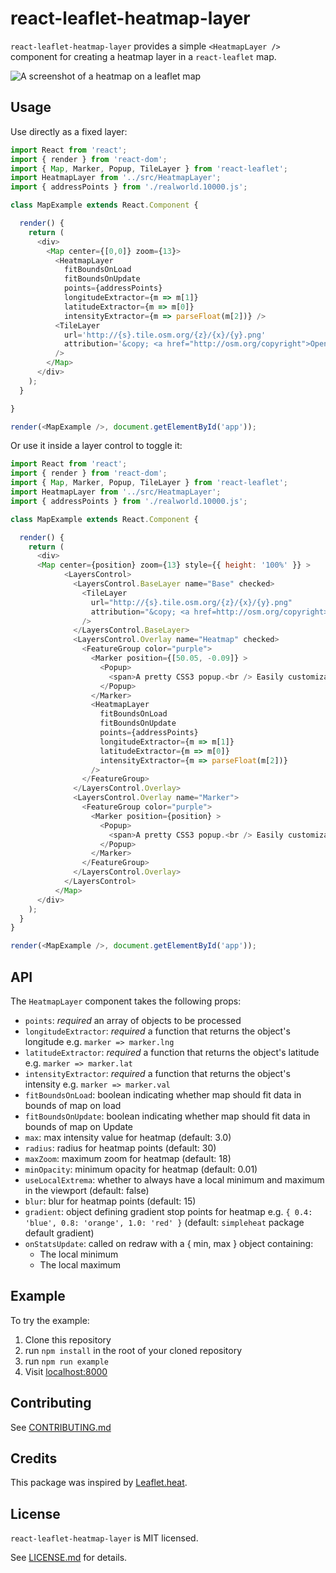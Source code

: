 # react-leaflet-heatmap-layer

`react-leaflet-heatmap-layer` provides a simple `<HeatmapLayer />` component for creating a heatmap layer in a `react-leaflet` map.

![A screenshot of a heatmap on a leaflet map](../master/screenshot.jpg?raw=true)

## Usage

Use directly as a fixed layer:

```js
import React from 'react';
import { render } from 'react-dom';
import { Map, Marker, Popup, TileLayer } from 'react-leaflet';
import HeatmapLayer from '../src/HeatmapLayer';
import { addressPoints } from './realworld.10000.js';

class MapExample extends React.Component {

  render() {
    return (
      <div>
        <Map center={[0,0]} zoom={13}>
          <HeatmapLayer
            fitBoundsOnLoad
            fitBoundsOnUpdate
            points={addressPoints}
            longitudeExtractor={m => m[1]}
            latitudeExtractor={m => m[0]}
            intensityExtractor={m => parseFloat(m[2])} />
          <TileLayer
            url='http://{s}.tile.osm.org/{z}/{x}/{y}.png'
            attribution='&copy; <a href="http://osm.org/copyright">OpenStreetMap</a> contributors'
          />
        </Map>
      </div>
    );
  }

}

render(<MapExample />, document.getElementById('app'));
```

Or use it inside a layer control to toggle it:

```js
import React from 'react';
import { render } from 'react-dom';
import { Map, Marker, Popup, TileLayer } from 'react-leaflet';
import HeatmapLayer from '../src/HeatmapLayer';
import { addressPoints } from './realworld.10000.js';

class MapExample extends React.Component {

  render() {
    return (
      <div>
      <Map center={position} zoom={13} style={{ height: '100%' }} >
            <LayersControl>
              <LayersControl.BaseLayer name="Base" checked>
                <TileLayer
                  url="http://{s}.tile.osm.org/{z}/{x}/{y}.png"
                  attribution="&copy; <a href=http://osm.org/copyright>OpenStreetMap</a> contributors"
                />
              </LayersControl.BaseLayer>
              <LayersControl.Overlay name="Heatmap" checked>
                <FeatureGroup color="purple">
                  <Marker position={[50.05, -0.09]} >
                    <Popup>
                      <span>A pretty CSS3 popup.<br /> Easily customizable. </span>
                    </Popup>
                  </Marker>
                  <HeatmapLayer
                    fitBoundsOnLoad
                    fitBoundsOnUpdate
                    points={addressPoints}
                    longitudeExtractor={m => m[1]}
                    latitudeExtractor={m => m[0]}
                    intensityExtractor={m => parseFloat(m[2])}
                  />
                </FeatureGroup>
              </LayersControl.Overlay>
              <LayersControl.Overlay name="Marker">
                <FeatureGroup color="purple">
                  <Marker position={position} >
                    <Popup>
                      <span>A pretty CSS3 popup.<br /> Easily customizable. </span>
                    </Popup>
                  </Marker>
                </FeatureGroup>
              </LayersControl.Overlay>
            </LayersControl>
          </Map>
      </div>
    );
  }
}

render(<MapExample />, document.getElementById('app'));
```


## API

The `HeatmapLayer` component takes the following props:

- `points`: *required* an array of objects to be processed
- `longitudeExtractor`: *required* a function that returns the object's longitude e.g. `marker => marker.lng`
- `latitudeExtractor`: *required* a function that returns the object's latitude e.g. `marker => marker.lat`
- `intensityExtractor`: *required* a function that returns the object's intensity e.g. `marker => marker.val`
- `fitBoundsOnLoad`: boolean indicating whether map should fit data in bounds of map on load
- `fitBoundsOnUpdate`: boolean indicating whether map should fit data in bounds of map on Update
- `max`: max intensity value for heatmap (default: 3.0)
- `radius`: radius for heatmap points (default: 30)
- `maxZoom`: maximum zoom for heatmap (default: 18)
- `minOpacity`: minimum opacity for heatmap (default: 0.01)
- `useLocalExtrema`: whether to always have a local minimum and maximum in the viewport (default: false)
- `blur`: blur for heatmap points (default: 15)
- `gradient`: object defining gradient stop points for heatmap e.g. `{ 0.4: 'blue', 0.8: 'orange', 1.0: 'red' }` (default: `simpleheat` package default gradient)
- `onStatsUpdate`: called on redraw with a { min, max } object containing:
  - The local minimum
  - The local maximum

## Example

To try the example:

1. Clone this repository
2. run `npm install` in the root of your cloned repository
3. run `npm run example`
4. Visit [localhost:8000](http://localhost:8000)

## Contributing

See [CONTRIBUTING.md](https://www.github.com/OpenGov/react-leaflet-heatmap-layer/blob/master/CONTRIBUTING.md)

## Credits

This package was inspired by [Leaflet.heat](https://github.com/Leaflet/Leaflet.heat).

## License

`react-leaflet-heatmap-layer` is MIT licensed.

See [LICENSE.md](https://www.github.com/OpenGov/react-leaflet-heatmap-layer/blob/master/LICENSE.md) for details.
